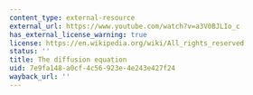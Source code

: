 ```yaml
---
content_type: external-resource
external_url: https://www.youtube.com/watch?v=a3V0BJLIo_c
has_external_license_warning: true
license: https://en.wikipedia.org/wiki/All_rights_reserved
status: ''
title: The diffusion equation
uid: 7e9fa148-a0cf-4c56-923e-4e243e427f24
wayback_url: ''
---
```

